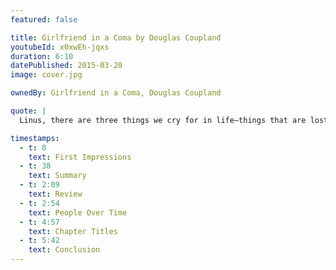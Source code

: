 ```yaml
---
featured: false

title: Girlfriend in a Coma by Douglas Coupland
youtubeId: x0xwEh-jqxs
duration: 6:10
datePublished: 2015-03-20
image: cover.jpg

ownedBy: Girlfriend in a Coma, Douglas Coupland

quote: |
  Linus, there are three things we cry for in life—things that are lost, things that are found and things that are magnificent

timestamps:
  - t: 8
    text: First Impressions
  - t: 38
    text: Summary
  - t: 2:09
    text: Review
  - t: 2:54
    text: People Over Time
  - t: 4:57
    text: Chapter Titles
  - t: 5:42
    text: Conclusion
---
```

